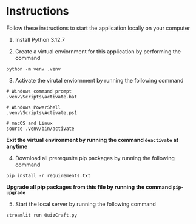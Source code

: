 # Instructions
Follow these instructions to start the application locally on your computer

1. Install Python 3.12.7

2. Create a virtual enviornment for this application by performing the command
```
python -m venv .venv
```

3. Activate the virutal enviornment by running the following command
```
# Windows command prompt
.venv\Scripts\activate.bat
```
```
# Windows PowerShell
.venv\Scripts\Activate.ps1
```
```
# macOS and Linux
source .venv/bin/activate
```

**Exit the virtual environment by running the command ```deactivate``` at anytime**

4. Download all prerequsite pip packages by running the following command
```
pip install -r requirements.txt
```

**Upgrade all pip packages from this file by running the command ```pip-upgrade```**

5. Start the local server by running the following command
```
streamlit run QuizCraft.py
```

